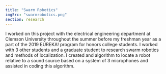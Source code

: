 ```yaml
---
title: "Swarm Robotics"
imgSrc: "swarmrobotics.png"
section: research
---
```


I worked on this project with the electrical engineering department at Clemson University throughout the summer before my freshman year as a part of the 2019 EUREKA! program for honors college students. I worked with 3 other students and a graduate student to research swarm robotics and methods of localization. I created and algorithm to locate a robot relative to a sound source based on a system of 3 microphones and assisted in coding this algorithm.
